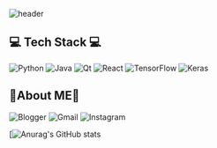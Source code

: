 ![header](https://capsule-render.vercel.app/api?type=waving&color=gradient&height=300&section=header&text=DainKang%20&render&fontSize=90&fontAlign=70)

## 💻 Tech Stack 💻
![Python](https://img.shields.io/badge/python-3670A0?style=for-the-badge&logo=python&logoColor=ffdd54)  ![Java](https://img.shields.io/badge/java-%23ED8B00.svg?style=for-the-badge&logo=java&logoColor=white) ![Qt](https://img.shields.io/badge/Qt-%23217346.svg?style=for-the-badge&logo=Qt&logoColor=white) ![React](https://img.shields.io/badge/react-%2320232a.svg?style=for-the-badge&logo=react&logoColor=%2361DAFB) ![TensorFlow](https://img.shields.io/badge/TensorFlow-%23FF6F00.svg?style=for-the-badge&logo=TensorFlow&logoColor=white)	![Keras](https://img.shields.io/badge/Keras-%23D00000.svg?style=for-the-badge&logo=Keras&logoColor=white) 

## 🌙About ME🌙
![Blogger](https://img.shields.io/badge/Blogger-FF5722?url=dnai-deny.tistory.com?style=for-the-badge&logo=blogger&logoColor=white) ![Gmail](https://img.shields.io/badge/dmelli0505@gmail.com-D14836?style=for-the-badge&logo=gmail&logoColor=white) ![Instagram](https://img.shields.io/badge/instagram-%23E4405F.svg?url=www.instgram.com/dnai_ianb?style=for-the-badge&logo=Instagram&logoColor=white)

[![Anurag's GitHub stats](https://github-readme-stats.vercel.app/api?username=melli0505&&show_icons=true&theme=blueberry)



<!--
**melli0505/melli0505** is a ✨ _special_ ✨ repository because its `README.md` (this file) appears on your GitHub profile.

Here are some ideas to get you started:

- 🔭 I’m currently working on ...
- 🌱 I’m currently learning ...
- 👯 I’m looking to collaborate on ...
- 🤔 I’m looking for help with ...
- 💬 Ask me about ...
- 📫 How to reach me: ...
- 😄 Pronouns: ...
- ⚡ Fun fact: ...
-->
